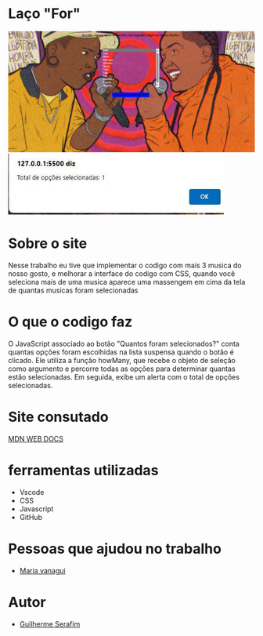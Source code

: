 # Laço "For"
![teladelogin](musica.jpeg)
![teladelogin](whatss.jpg)

# Sobre o site
Nesse trabalho eu tive que implementar o codigo com mais 3 musica do nosso gosto, e melhorar a interface do codigo com CSS, quando você seleciona mais de uma musica aparece uma massengem em cima da tela de quantas musicas foram selecionadas

# O que o codigo faz
 O JavaScript associado ao botão "Quantos foram selecionados?" conta quantas opções foram escolhidas na lista suspensa quando o botão é clicado. Ele utiliza a função howMany, que recebe o objeto de seleção como argumento e percorre todas as opções para determinar quantas estão selecionadas. Em seguida, exibe um alerta com o total de opções selecionadas.

 # Site consutado
 [MDN WEB DOCS](https://developer.mozilla.org/pt-BR/docs/Web/JavaScript/Guide/Control_flow_and_error_handling) 

 # ferramentas utilizadas 
 * Vscode
 * CSS
 * Javascript
 * GitHub

# Pessoas que ajudou no trabalho 
* [Maria yanagui]( https://github.com/mariayanagui)

# Autor
* [Guilherme Serafim](https://github.com/Guilimas2)




